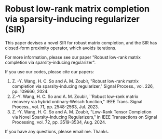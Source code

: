 # Robust low-rank matrix completion via sparsity-inducing regularizer (SIR)

This paper devises a novel SIR for robust matrix completion, and the SIR has closed-form proximity operator, which avoids iterations.

For more information, please see our paper "Robust low-rank matrix completion via sparsity-inducing regularizer".

If you use our codes, please cite our papers:

1. Z. -Y. Wang, H. C. So and A. M. Zoubir, "Robust low-rank matrix completion via sparsity-inducing regularizer," Signal Process., vol. 226, pp. 109666, 2024.
2. Z.-Y. Wang, H. C. So and A. M. Zoubir, ``Robust low-rank matrix recovery via hybrid ordinary-Welsch function,'' IEEE Trans. Signal Process., vol. 71, pp. 2548-2563, Jul. 2023.
3. Z. -Y. Wang, H. C. So and A. M. Zoubir, "Low-Rank Tensor Completion via Novel Sparsity-Inducing Regularizers," in IEEE Transactions on Signal Processing, vol. 72, pp. 3519-3534, Aug. 2024.

If you have any questions, please email me. Thanks.
